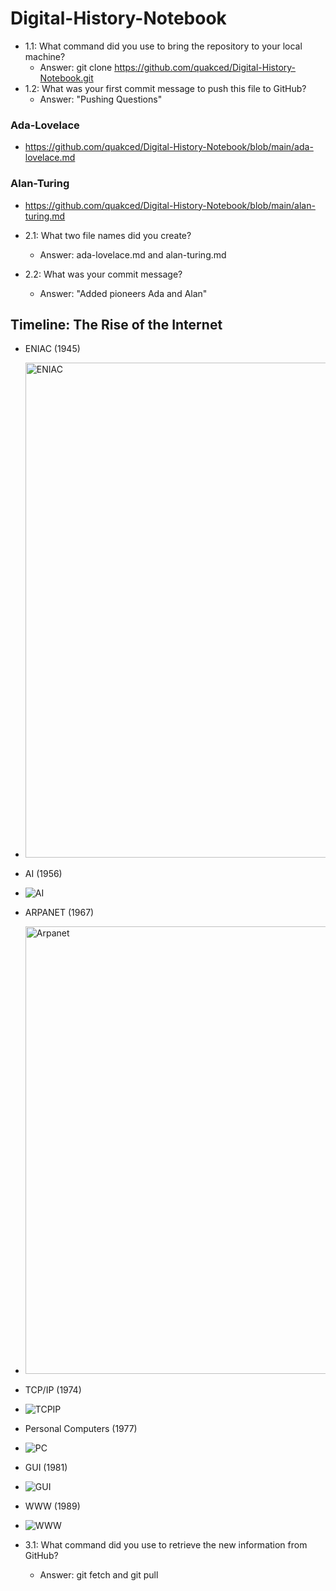 # Digital-History-Notebook
- 1.1: What command did you use to bring the repository to your local machine?
    - Answer: git clone https://github.com/quakced/Digital-History-Notebook.git
- 1.2: What was your first commit message to push this file to GitHub?
    - Answer: "Pushing Questions"
### Ada-Lovelace
- https://github.com/quakced/Digital-History-Notebook/blob/main/ada-lovelace.md
### Alan-Turing
- https://github.com/quakced/Digital-History-Notebook/blob/main/alan-turing.md

- 2.1: What two file names did you create?
    - Answer: ada-lovelace.md and alan-turing.md
- 2.2: What was your commit message?
    - Answer: "Added pioneers Ada and Alan"
## Timeline: The Rise of the Internet
- ENIAC (1945)
- <img width="1440" height="792" alt="ENIAC" src="https://github.com/user-attachments/assets/7e56de75-6ff7-43a8-b559-9c089993fc31" />
- AI (1956)
- ![AI](https://github.com/user-attachments/assets/154127c8-ea29-4ca4-979e-9d7ca6714f78)
- ARPANET (1967)
- <img width="1000" height="716" alt="Arpanet" src="https://github.com/user-attachments/assets/ffc04bd5-cf62-4cd0-a5ad-3d7bdd02609f" />
- TCP/IP (1974)
- ![TCPIP](https://github.com/user-attachments/assets/c839d4ab-9081-4bd8-a20c-178d90257386)
- Personal Computers (1977)
- ![PC](https://github.com/user-attachments/assets/193fb74f-7c1a-400e-a76c-1b939556af21)
- GUI (1981)
- ![GUI](https://github.com/user-attachments/assets/1dda8d0d-ec1c-4b96-a287-8d8932343909)
- WWW (1989)
- ![WWW](https://github.com/user-attachments/assets/e9302299-5a55-4069-a8cc-37da860b73b3)

- 3.1: What command did you use to retrieve the new information from GitHub?
    - Answer: git fetch and git pull

